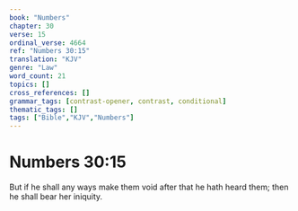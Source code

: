```yaml
---
book: "Numbers"
chapter: 30
verse: 15
ordinal_verse: 4664
ref: "Numbers 30:15"
translation: "KJV"
genre: "Law"
word_count: 21
topics: []
cross_references: []
grammar_tags: [contrast-opener, contrast, conditional]
thematic_tags: []
tags: ["Bible","KJV","Numbers"]
---
```


# Numbers 30:15

But if he shall any ways make them void after that he hath heard them; then he shall bear her iniquity.
